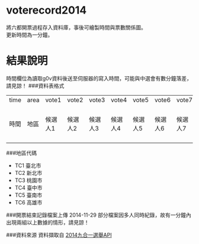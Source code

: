 voterecord2014
==============

將六都開票過程存入資料庫，事後可繪製時間與票數關係圖。<br>
更新時間為一分鐘。<br>

結果說明
==============
時間欄位為讀取g0v資料後送至伺服器的寫入時間，可能與中選會有數分鐘落差，請見諒！
###資料表格式
<table>
<tr><td>time</td><td>area</td><td>vote1</td><td>vote2</td><td>vote3</td><td>vote4</td><td>vote5</td><td>vote6</td><td>vote7</td><td>open</td></tr>
<tr><td>時間</td><td>地區</td><td>候選人1</td><td>候選人2</td><td>候選人3</td><td>候選人4</td><td>候選人5</td><td>候選人6</td><td>候選人7</td><td>已送投開票所數</td></tr>
</table>

###地區代碼
* TC1 臺北市
* TC2 新北市
* TC3 桃園市
* TC4 臺中市
* TC5 臺南市
* TC6 高雄市


###開票結束記錄檔案上傳
2014-11-29  部分檔案因多人同時紀錄，故有一分鐘內出現兩組以上數據的情形，請見諒！

###資料來源
資料擷取自 [2014九合一選舉API](http://vote2014.g0v.ronny.tw)